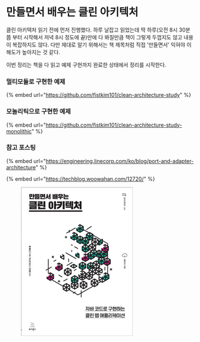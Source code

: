 # 만들면서 배우는 클린 아키텍처

클린 아키텍처 읽기 전에 먼저 진행했다. 하루 날잡고 읽었는데 딱 하루(오전 8시 30분쯤 부터 시작해서 저녁 8시 정도에 끝)만에 다 봐질만큼 책이 그렇게 두껍지도 않고 내용이 복잡하지도 않다. 다만 제대로 알기 위해서는 책 제목처럼 직접 '만들면서' 익혀야 이해도가 높아지는 것 같다.

이번 정리는 책을 다 읽고 예제 구현까지 완료한 상태에서 정리를 시작한다.



### 멀티모듈로 구현한 예제

{% embed url="https://github.com/fistkim101/clean-architecture-study" %}

### 모놀리틱으로 구현한 예제

{% embed url="https://github.com/fistkim101/clean-architecture-study-monolithic" %}

### 참고 포스팅

{% embed url="https://engineering.linecorp.com/ko/blog/port-and-adapter-architecture" %}

{% embed url="https://techblog.woowahan.com/12720/" %}





<figure><img src="../../.gitbook/assets/image.png" alt=""><figcaption></figcaption></figure>
